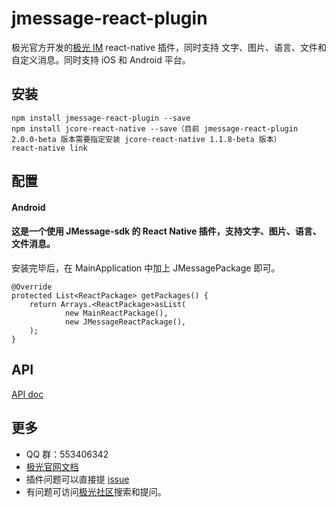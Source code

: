 # jmessage-react-plugin 

极光官方开发的[极光 IM](https://docs.jiguang.cn/jmessage/guideline/jmessage_guide/) react-native 插件，同时支持 文字、图片、语言、文件和自定义消息。同时支持 iOS 和 Android 平台。

## 安装

```
npm install jmessage-react-plugin --save
npm install jcore-react-native --save（目前 jmessage-react-plugin 2.0.0-beta 版本需要指定安装 jcore-react-native 1.1.8-beta 版本）
react-native link
```

## 配置

#### Android

#### 这是一个使用 JMessage-sdk 的 React Native 插件，支持文字、图片、语言、文件消息。


安装完毕后，在 MainApplication 中加上 JMessagePackage 即可。
```
@Override
protected List<ReactPackage> getPackages() {
    return Arrays.<ReactPackage>asList(
            new MainReactPackage(),
            new JMessageReactPackage(),
    );
}
```

## API

[API doc](./document/API.md)

## 更多

- QQ 群：553406342
- [极光官网文档](http://docs.jiguang.cn/guideline/jmessage_guide/)
- 插件问题可以直接提 [issue](https://github.com/jpush/jmessage-react-plugin/issues)
- 有问题可访问[极光社区](http://community.jiguang.cn/)搜索和提问。

